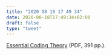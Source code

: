 ```yaml
---
title: "2020 08 18 17 49 34"
date: 2020-08-18T17:49:34+02:00
draft: false
type: "tweet"
---
```

[Essential Coding Theory](https://cse.buffalo.edu/faculty/atri/courses/coding-theory/book/web-coding-book.pdf) (PDF, 391 pp.).
